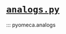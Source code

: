 # [`analogs.py`](https://github.com/pyomeca/pyomeca/blob/master/pyomeca/analogs.py)

::: pyomeca.analogs